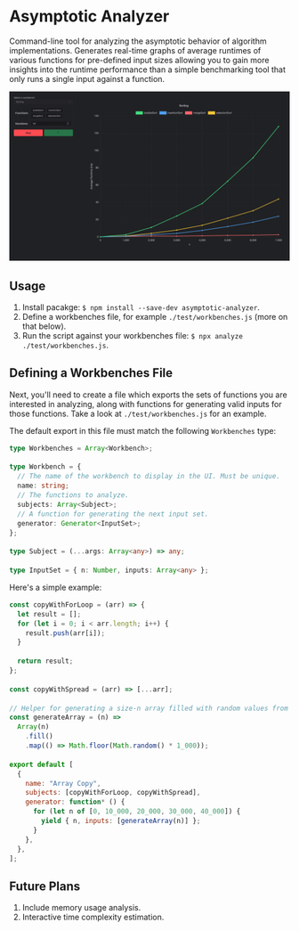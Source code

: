 # Asymptotic Analyzer

Command-line tool for analyzing the asymptotic behavior of algorithm implementations. Generates real-time graphs of average runtimes of various functions for pre-defined input sizes allowing you to gain more insights into the runtime performance than a simple benchmarking tool that only runs a single input against a function.

![Completed Run](docs/completed-run.png)

## Usage

1. Install pacakge: `$ npm install --save-dev asymptotic-analyzer`.
2. Define a workbenches file, for example `./test/workbenches.js` (more on that below).
3. Run the script against your workbenches file: `$ npx analyze ./test/workbenches.js`.

## Defining a Workbenches File

Next, you'll need to create a file which exports the sets of functions you are interested in analyzing, along with functions for generating valid inputs for those functions. Take a look at `./test/workbenches.js` for an example.

The default export in this file must match the following `Workbenches` type:

```ts
type Workbenches = Array<Workbench>;

type Workbench = {
  // The name of the workbench to display in the UI. Must be unique.
  name: string;
  // The functions to analyze.
  subjects: Array<Subject>;
  // A function for generating the next input set.
  generator: Generator<InputSet>;
};

type Subject = (...args: Array<any>) => any;

type InputSet = { n: Number, inputs: Array<any> };
```

Here's a simple example:

```js
const copyWithForLoop = (arr) => {
  let result = [];
  for (let i = 0; i < arr.length; i++) {
    result.push(arr[i]);
  }

  return result;
};

const copyWithSpread = (arr) => [...arr];

// Helper for generating a size-n array filled with random values from 0-999
const generateArray = (n) =>
  Array(n)
    .fill()
    .map(() => Math.floor(Math.random() * 1_000));

export default [
  {
    name: "Array Copy",
    subjects: [copyWithForLoop, copyWithSpread],
    generator: function* () {
      for (let n of [0, 10_000, 20_000, 30_000, 40_000]) {
        yield { n, inputs: [generateArray(n)] };
      }
    },
  },
];
```

## Future Plans

1. Include memory usage analysis.
1. Interactive time complexity estimation.
